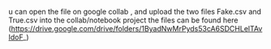 u can open the file on google collab , and upload the two files Fake.csv and True.csv into the collab/notebook project 
the files can be found here (https://drive.google.com/drive/folders/1ByadNwMrPyds53cA6SDCHLelTAvIdoF_)
